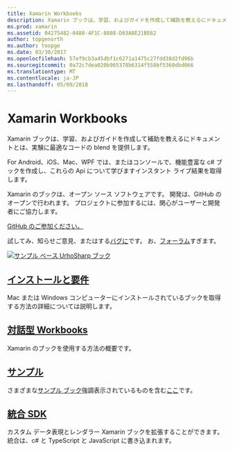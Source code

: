 ```yaml
---
title: Xamarin Workbooks
description: Xamarin ブックは、学習、およびガイドを作成して補助を教えるにドキュメントとは、実験に最適なコードの blend を提供します。
ms.prod: xamarin
ms.assetid: 04275482-0488-4F1C-8808-D03A8E21BE62
author: topgenorth
ms.author: toopge
ms.date: 03/30/2017
ms.openlocfilehash: 57ef9cb3a45dbf1c6271a1475c27fdd38d2fd96b
ms.sourcegitcommit: 0a72c7dea020b965378b6314f558bf5360dbd066
ms.translationtype: MT
ms.contentlocale: ja-JP
ms.lasthandoff: 05/09/2018
---
```

# <a name="xamarin-workbooks"></a>Xamarin Workbooks

Xamarin ブックは、学習、およびガイドを作成して補助を教えるにドキュメントとは、実験に最適なコードの blend を提供します。

For Android、iOS、Mac、WPF では、またはコンソールで、機能豊富な c# ブックを作成し、これらの Api について学びますインスタント ライブ結果を取得します。

Xamarin のブックは、オープン ソース ソフトウェアです。 開発は、GitHub のオープンで行われます。 プロジェクトに参加するには、関心がユーザーと開発者にご協力します。

<a class="github-button" href="https://github.com/Microsoft/workbooks" data-size="large" aria-label="View Microsoft/workbooks on GitHub">GitHub のご参加ください。</a>

試してみ、知らせご意見、またはする[バグに](~/tools/workbooks/install.md#reporting-bugs)です。 お、[フォーラム](https://forums.xamarin.com/categories/inspector)すぎます。

[![](images/interactive-1.0.0-urho-planet-earth-small.png "サンプル ベース UrhoSharp ブック")](images/interactive-1.0.0-urho-planet-earth.png#lightbox)

## <a name="installation-and-requirementsinstallmd"></a>[インストールと要件](install.md)

Mac または Windows コンピューターにインストールされているブックを取得する方法の詳細については説明します。

## <a name="interactive-workbooksworkbookmd"></a>[対話型 Workbooks](workbook.md)

Xamarin のブックを使用する方法の概要です。

## <a name="samplessamplesindexmd"></a>[サンプル](samples/index.md)

さまざまな[サンプル ブック](https://developer.xamarin.com/workbooks/)強調表示されているものを含む[ここ](samples/index.md)です。

## <a name="integration-sdksdkindexmd"></a>[統合 SDK](sdk/index.md)

カスタム データ表現とレンダラー Xamarin ブックを拡張することができます。 統合は、c# と TypeScript と JavaScript に書き込まれます。

<script async defer src="https://buttons.github.io/buttons.js"></script>
